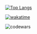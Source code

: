 [![Top Langs](https://github-readme-stats.vercel.app/api/top-langs/?username=MoonAmon&layout=compact)](https://github.com/MoonAmon/github-readme-stats)

[![wakatime](https://wakatime.com/badge/user/a4a36a3b-3e8f-4d13-b8a8-13603123e837.svg)](https://wakatime.com/@a4a36a3b-3e8f-4d13-b8a8-13603123e837)

![codewars](https://www.codewars.com/users/MoonAmon/badges/large)
